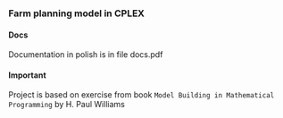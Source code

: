 ### Farm planning model in CPLEX

#### Docs
Documentation in polish is in file docs.pdf 

#### Important
Project is based on exercise from book `Model Building in Mathematical Programming` by H. Paul Williams

